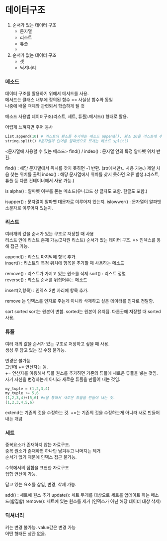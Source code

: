 # 데이터구조
1. 순서가 있는 데이터 구조  
    * 문자열
    * 리스트
    * 튜플
    * 
2. 순서가 없는 데이터 구조  
    * 셋
    * 딕셔너리
  
### 메소드
데이터 구조를 활용하기 위해서 메서드를 사용.  
메서드는 클래스 내부에 정의된 함수 == 사실상 함수와 동일  
나중에 배울 객체와 관련되서 학습하게 될 것  

메소드 사용법
데이터구조(리스트, 세트, 튜플).메서드() 형태로 활용.

어렵게 느껴지면 주어 동사
```python
List.append(10) # 리스트의 원소를 추가하는 메소드 append(), 원소 10을 리스트에 추가.
string.split() #문자열의 단어를 알파벳으로 쪼개는 메소드 split()
```
<문자열에 사용할 수 있는 메소드>
find() / index() : 문자열 안의 특정 알파벳 위치 반환.

find() : 해당 문자열에서 위치를 찾지 못하면 -1 반환. (str에서만ㄴ 사용 가능.) 제일 처음 찾는 위치를 출력
index() : 해당 문자열에서 위치를 찾지 못하면 오류 발생.(리스트, 튜플 등 다른 컨테이너에서 사용 가능.)

is alpha() : 알파벳 여부를 묻는 메소드(유니코드 상 글자도 포함. 한글도 포함.)

isupper() : 문자열이 알파벳 대문자로 이루어져 있는지.
islowwer() : 문자열이 알파벳 소문자로 이루어져 있는지.

### 리스트
여러개의 값을 순서가 있는 구조로 저장할 때 사용  
리스트 안에 리스트 존재 가능(2차원 리스트)
순서가 있는 데이터 구조. => 인덱스를 통해 접근 가능.

append() : 리스트 마지막에 항목 추가.  
insert() : 리스트의 특정 위치에 항목을 추가할 때 사용하는 메소드

remove() : 리스트가 가지고 있는 원소를 삭제
sort() : 리스트 정렬      
reverse() : 리스트 순서를 뒤집어주는 메소드

insert(2,항목) : 인덱스 2번 자리에 항목 추가.

remove 는 인덱스를 인자로 주는게 아니라 삭제하고 싶은 데이터를 인자로 전달함.

sort sorted
sort는 원본이 변함. sorted는 원본이 유지됨. 다른곳에 저장할 때 sorted 사용.

### 튜플
여러 개의 값을 순서가 있는 구조로 저장하고 싶을 때 사용.  
생성 후 담고 있는 값 수정 불가능.

변경은 불가능.  
그런데 += 연산자는 됨.  
+= 연산자를 이용해서 튜플 원소를 추가하면 기존의 튜플에 새로운 튜플을 넣는 것임. 자기 자신을 변경하는게 아니라 새로운 튜플을 만들어 내는 것임. 
```python
my_tuple = (1,2,3,4)
my_tuple += 5,6
(1,2,3,4)+(5,6) #=을 통해서 새로운 튜플을 만들어 내는 것.
(1,2,3,4,5,6)
```
extend는 기존의 것을 수정하는 것. +=는 기존의 것을 수정하는게 아니라 새로 만들어내는 개념

### 세트
중복요소가 존재하지 않는 자료구조.  
중복 원소가 존재하면 하나만 남겨두고 나머지는 제거  
순서가 없기 때문에 인덱스 접근 불가능.

수학에서의 집합을 표현한 자료구조  
집합 연산이 가능.

담고 있는 요소를 삽입, 변경, 삭제 가능.

add() : 세트에 원소 추가
update(): 세트 두개를 대상으로 세트를 업데이트 하는 메소드(합집합)
remove(): 세트에 있는 원소를 제거 (인덱스가 아닌 해당 데이터 대상 삭제)


### 딕셔너리
키는 변경 불가능. value값은 변경 가능  
어떤 형태든 상관 없음.


